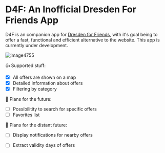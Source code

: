 # D4F: An Inofficial Dresden For Friends App

D4F is an companion app for [Dresden for Friends](https://www.dresdenforfriends.de/), with it's goal being to offer a fast, functional and efficient alternative to the website. This app is currently under development.

![image4755](https://user-images.githubusercontent.com/8763936/83331176-ce67f380-a294-11ea-914e-02e83c7a5010.png)

👍 Supported stuff:

- [x] All offers are shown on a map
- [x] Detailed information about offers
- [x] Filtering by category

🌅 Plans for the future:

- [ ] Possibilitity to search for specific offers
- [ ] Favorites list

🌠 Plans for the distant future:

- [ ] Display notifications for nearby offers
- [ ] Extract validity days of offers

